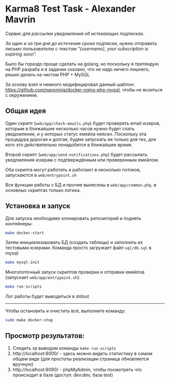 # Karma8 Test Task - Alexander Mavrin

_Сервис для рассылки уведомлений об истекающих подписках._

_За один и за три дня до истечения срока подписки, нужно отправить
письмо пользователю с текстом "{username}, your subscription is expiring
soon"._

Было бы гораздо проще сделать на golang, но поскольку я претендую на PHP разраба и в задании сказано, что не надо ничего лишнего, решил делать на чистом PHP + MySQL

За основу взял и немного модифицировал данный шаблон: https://github.com/nanoninja/docker-nginx-php-mysql, чтобы не возиться с окружением.

## Общая идея
Один скрипт (`web/app/check-emails.php`) будет проверять email юзеров, которым в ближайшие несколько часов нужно будет слать уведомление, и у которых статус емейла неясен. Поскольку эта процедура дорогая и долгая, будем запускать ее только для тех, для кого это действительно понадобится в ближайшее время.

Второй скрипт (`web/app/send-notifications.php`) будет рассылать уведомления юзерам с подтверждённым или проверенным емейлом.

Оба скрипта могут работать и работают в несколько потоков, запускаются в `web/entrypoint.sh`

Все функции работы с БД и прочие вынесены в `web/app/common.php`, в основных скриптах только логика.

## Установка и запуск
Для запуска необходимо клонировать репозиторий и поднять контейнеры:
```sh
make docker-start
```
Затем инициализировать БД (создать таблицы) и заполнить их тестовыми юзерами.
Команда просто загружает файл `sql/db.sql` в mysql:
```sh
make mysql-init
```
Многопоточный запуск скриптов проверки и отправки емейлов (запускает `web/app/entrypoint.sh`):
```sh
make run-scripts
```
Лог работы будет выводиться в stdout

---

Чтобы остановить и очистить всё, выполните команду:
```sh
sudo make docker-stop
```

## Просмотр результатов:
1. Следить за выводом команды `make run-scripts`
2. http://localhost:8000/ - здесь можно видеть статистику в самом общем виде (для простоты реализации страница обновляется вручную)
3. http://localhost:8080/ - phpMyAdmin, чтобы посмотреть что происходит в базе (доступ: dev:dev, база test)


